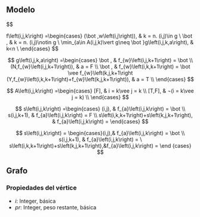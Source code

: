 ## Modelo

$$

f\left(i,j,k\right) =\begin{cases}
(\bot ,w\left(i,j\right)), & k = n. (i,j)\in g \\
\bot , & k = n. (i,j)\notin g \\
\min_{a\in A(i,j,k)\vert g\neq \bot }g\left(i,j,k,a\right), & k<n \\
\end{cases} $$



$$ g\left(i,j,k,a\right) =\begin{cases}
\bot , & f_{w}\left(i,j,k+1\right) = \bot \\
(N,f_{w}\left(i,j,k+1\right)), & a = F \\
\bot , & f_{w}\left(i,k,k+1\right) = \bot \vee f_{w}\left(k,j,k+1\right
(Y,f_{w}\left(i,k,k+1\right)+f_{w}\left(k,j,k+1\right)), & a = T \\
\end{cases} $$

$$ A\left(i,j,k\right) =\begin{cases}
[F], & i = k\vee j = k \\
[T,F], & ¬(i = k\vee j = k) \\
\end{cases} $$

$$ s\left(i,j,k\right) =\begin{cases}
(i,j), & f_{a}\left(i,j,k\right) = \bot \\
s(i,j,k+1), & f_{a}\left(i,j,k\right) = F \\
s\left(i,k,k+1\right)+s\left(k,j,k+1\right), & f_{a}\left(i,j,k\right) =
\end{cases} $$

$$
s\left(i,j,k\right) =
\begin{cases}(i,j),& f_{a}\left(i,j,k\right) = \bot \\ s(i,j,k+1), & f_{a}\left(i,j,k\right) = \
s\left(i,k,k+1\right)+s\left(k,j,k+1\right),&f_{a}\left(i,j,k\right) =
\end
{cases} $$

## Grafo

### Propiedades del vértice

 - $i$: Integer, básica
 - $pr$: Integer, peso restante, básica
